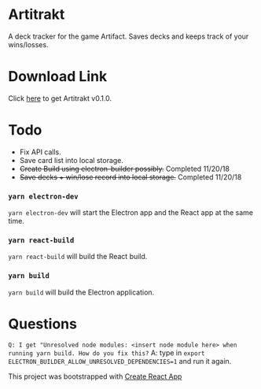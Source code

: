# Artitrakt

A deck tracker for the game Artifact.
Saves decks and keeps track of your wins/losses.

# Download Link

Click [here](https://google.com) to get Artitrakt v0.1.0.

# Todo
* Fix API calls.
* Save card list into local storage.
* ~~Create Build using electron-builder possibly.~~ Completed 11/20/18
* ~~Save decks + win/lose record into local storage.~~ Completed 11/20/18

### `yarn electron-dev`

```yarn electron-dev``` will start the Electron app and the React app at the same time.

### `yarn react-build`

```yarn react-build``` will build the React build.

### `yarn build`

```yarn build``` will build the Electron application.

# Questions

```Q: I get "Unresolved node modules: <insert node module here> when running yarn build. How do you fix this?```
A: type in ```export ELECTRON_BUILDER_ALLOW_UNRESOLVED_DEPENDENCIES=1``` and run it again.


This project was bootstrapped with [Create React App](https://github.com/facebook/create-react-app)